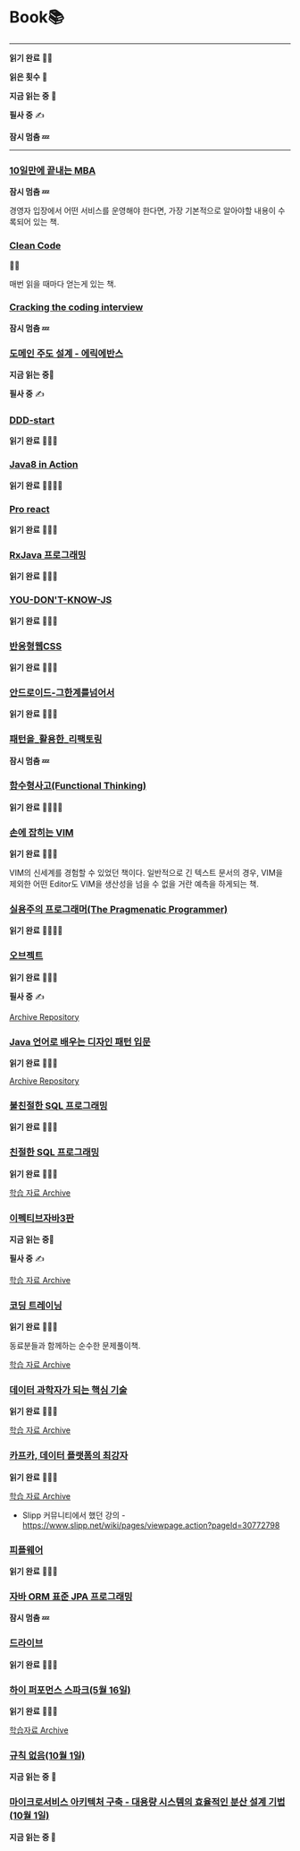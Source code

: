 # Book📚

---



**읽기 완료** 📕🔚



**읽은 횟수** 🌟

**지금 읽는 중** 🔖

**필사 중** ✍

**잠시 멈춤 💤**

---
### [10일만에 끝내는 MBA](/10일%20만에%20끝내는%20MBA)

**잠시 멈춤 💤**

경영자 입장에서 어떤 서비스를 운영해야 한다면, 가장 기본적으로 알아야할 내용이 수록되어 있는 책.



### [Clean Code](/Clean%20Code)

🌟🌟


매번 읽을 때마다 얻는게 있는 책.



### [Cracking the coding interview](/Cracking%20the%20coding%20interview)

**잠시 멈춤 💤**



### [도메인 주도 설계 - 에릭에반스](/ddd)

**지금 읽는 중**🔖

**필사 중** ✍



### [DDD-start](/DDD-start)

**읽기 완료** 📕🔚🌟



### [Java8 in Action](/Java8%20in%20Action)

**읽기 완료** 📕🔚🌟🌟



### [Pro react](/Pro%20react)

**읽기 완료** 📕🔚🌟



### [RxJava 프로그래밍](/RxJava%20프로그래밍)

**읽기 완료** 📕🔚🌟



### [YOU-DON'T-KNOW-JS](/YOU-DON'T-KNOW-JS)

**읽기 완료** 📕🔚🌟



### [반응형웹CSS](/반응형웹CSS)

**읽기 완료** 📕🔚🌟



### [안드로이드-그한계를넘어서](/안드로이드-그한계를넘어서)

**읽기 완료** 📕🔚🌟



### [패턴을_활용한_리팩토링](/패턴을_활용한_리팩토링)

**잠시 멈춤 💤**



### [함수형사고(Functional Thinking)](https://github.com/LenKIM/Book/tree/master/%ED%95%A8%EC%88%98%ED%98%95%EC%82%AC%EA%B3%A0(Functional%20Thinking))

**읽기 완료** 📕🔚🌟🌟



### [손에 잡히는 VIM](손에%20잡히는%20VIM.md)

**읽기 완료** 📕🔚🌟

VIM의 신세계를 경험할 수 있었던 책이다. 일반적으로 긴 텍스트 문서의 경우, VIM을 제외한 어떤 Editor도 VIM을 생산성을 넘을 수 없을 거란 예측을 하게되는 책.



### [실용주의 프로그래머(The Pragmenatic Programmer)](실용주의%20프로그래머(The%20Pragmenatic%20Programmer).md)

**읽기 완료** 📕🔚🌟🌟



### [오브젝트](https://wikibook.co.kr/object/)

**읽기 완료** 📕🔚🌟

**필사 중** ✍

[Archive Repository](https://github.com/LenKIM/object-book)



### [Java 언어로 배우는 디자인 패턴 입문](http://www.yes24.com/Product/Goods/2918928)

**읽기 완료** 📕🔚🌟

[Archive Repository](https://github.com/LenKIM/DesignPattern)




### [불친절한 SQL 프로그래밍](http://www.yes24.com/Product/Goods/64391533)

**읽기 완료** 📕🔚🌟

### [친절한 SQL 프로그래밍](http://www.yes24.com/Product/Goods/61254539)

**읽기 완료** 📕🔚🌟

[학습 자료 Archive](https://github.com/sql-study/archive/tree/SummaryByLen)




### [이펙티브자바3판](https://blog.insightbook.co.kr/2018/10/24/%EC%9D%B4%ED%8E%99%ED%8B%B0%EB%B8%8C-%EC%9E%90%EB%B0%94-3%ED%8C%90effective-java-3-e/)

**지금 읽는 중**🔖

**필사 중** ✍

[학습 자료 Archive](https://github.com/LenKIM/everyone-is-effective-java-study)



### [코딩 트레이닝](http://www.yes24.com/Product/Goods/30076865?OzSrank=1)

**읽기 완료** 📕🔚🌟

동료분들과 함께하는 순수한 문제풀이책.

[학습 자료 Archive](https://github.com/LenKIM/coding-trainning)



### [데이터 과학자가 되는 핵심 기술](http://www.acornpub.co.kr/book/principle-data-science)

**읽기 완료** 📕🔚🌟

[학습 자료 Archive](https://github.com/LenKIM/Show-me-the-data-science/tree/master/03.Principles-of-Data-Science)



### [카프카, 데이터 플랫폼의 최강자](http://www.yes24.com/Product/Goods/59789254)

**읽기 완료** 📕🔚🌟

[학습 자료 Archive](https://github.com/LenKIM/Show-me-the-data-science/blob/master/02.BigData/kafka/Summary.md)

- Slipp 커뮤니티에서 했던 강의 -https://www.slipp.net/wiki/pages/viewpage.action?pageId=30772798



### [피플웨어](http://www.kyobobook.co.kr/product/detailViewKor.laf?mallGb=KOR&ejkGb=KOR&linkClass=3302&barcode=9788966261109)

**읽기 완료** 📕🔚🌟



### [자바 ORM 표준 JPA 프로그래밍](http://www.kyobobook.co.kr/product/detailViewKor.laf?ejkGb=KOR&mallGb=KOR&barcode=9788960777330&orderClick=LAG&Kc=)

**잠시 멈춤 💤**



### [드라이브](http://www.yes24.com/Product/Goods/5819980?scode=032&OzSrank=10)

**읽기 완료** 📕🔚🌟



### [하이 퍼포먼스 스파크(5월 16일)](http://www.yes24.com/Product/Goods/5819980?scode=032&OzSrank=10)

**읽기 완료** 📕🔚🌟

[학습자료 Archive](https://github.com/LenKIM/Show-me-the-data-science/tree/master/05.Spark%26Scala/HighPerformanceSpark)



### [규칙 없음(10월 1일)](http://www.kyobobook.co.kr/product/detailViewKor.laf?ejkGb=KOR&mallGb=KOR&barcode=9788925599632&orderClick=LAG&Kc=)

**지금 읽는 중** 🔖



### [마이크로서비스 아키텍처 구축 - 대용량 시스템의 효율적인 분산 설계 기법(10월 1일)](http://www.kyobobook.co.kr/product/detailViewKor.laf?ejkGb=KOR&mallGb=KOR&barcode=9788968483417&orderClick=LEa&Kc=)

**지금 읽는 중 🔖**

